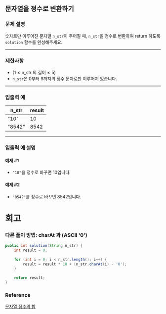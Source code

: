 ## 문자열을 정수로 변환하기

### 문제 설명
숫자로만 이루어진 문자열 `n_str`이 주어질 때, `n_str`을 정수로 변환하여 return 하도록 `solution` 함수를 완성해주세요.

---

### 제한사항
- $( 1 \leq \text{n_str 의 길이} \leq 5 )$
- `n_str`은 0부터 9까지의 정수 문자로만 이루어져 있습니다.

---

### 입출력 예

| n_str   | result |
|---------|--------|
| "10"    | 10     |
| "8542"  | 8542   |

---

### 입출력 예 설명

#### 예제 #1
- `"10"`을 정수로 바꾸면 10입니다.

#### 예제 #2
- `"8542"`를 정수로 바꾸면 8542입니다.
# 회고
### 다른 풀이 방법: charAt 과 (ASCII '0')
```java
public int solution(String n_str) {
    int result = 0;
    
    for (int i = 0; i < n_str.length(); i++) {
        result = result * 10 + (n_str.charAt(i) - '0');
    }
    
    return result;
}
```
### Reference 
[문자열 정수의 합](../문자열_정수의_합/Problem104.md)